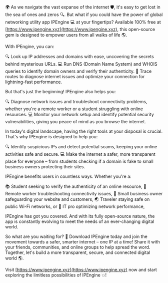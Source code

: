 🌍 As we navigate the vast expanse of the internet 🛡️, it's easy to get lost in the sea of ones and zeros 🔍. But what if you could have the power of global networking utility app IPEngine 💻 at your fingertips? Available 100% free at [https://www.ipengine.xyz](https://www.ipengine.xyz), this open-source gem is designed to empower users from all walks of life 🌎.

With IPEngine, you can:

🔍 Look up IP addresses and domains with ease, uncovering the secrets behind mysterious URLs.
💻 Run DNS (Domain Name System) and WHOIS queries to identify domain owners and verify their authenticity.
🚀 Trace routes to diagnose internet issues and optimize your connection for lightning-fast performance.

But that's just the beginning! IPEngine also helps you:

🔍 Diagnose network issues and troubleshoot connectivity problems, whether you're a remote worker or a student struggling with online resources.
💻 Monitor your network setup and identify potential security vulnerabilities, giving you peace of mind as you browse the internet.

In today's digital landscape, having the right tools at your disposal is crucial. That's why IPEngine is designed to help you:

🔍 Identify suspicious IPs and detect potential scams, keeping your online activities safe and secure.
💻 Make the internet a safer, more transparent place for everyone – from students checking if a domain is fake to small business owners protecting their sites.

IPEngine benefits users in countless ways. Whether you're a:

📚 Student seeking to verify the authenticity of an online resource,
👥 Remote worker troubleshooting connectivity issues,
💼 Small business owner safeguarding your website and customers,
🌏 Traveler staying safe on public Wi-Fi networks, or
🔧 IT pro optimizing network performance,

IPEngine has got you covered. And with its fully open-source nature, the app is constantly evolving to meet the needs of an ever-changing digital world.

So what are you waiting for? 🚀 Download IPEngine today and join the movement towards a safer, smarter internet – one IP at a time! Share it with your friends, communities, and online groups to help spread the word. Together, let's build a more transparent, secure, and connected digital world 🌎.

Visit [https://www.ipengine.xyz](https://www.ipengine.xyz) now and start exploring the limitless possibilities of IPEngine 💥!